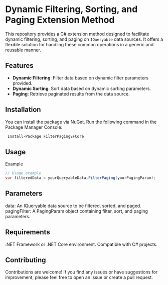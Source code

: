 # Dynamic Filtering, Sorting, and Paging Extension Method

This repository provides a C# extension method designed to facilitate dynamic filtering, sorting, and paging on `IQueryable` data sources. It offers a flexible solution for handling these common operations in a generic and reusable manner.

## Features

- **Dynamic Filtering**: Filter data based on dynamic filter parameters provided.
- **Dynamic Sorting**: Sort data based on dynamic sorting parameters.
- **Paging**: Retrieve paginated results from the data source.

## Installation

You can install the package via NuGet. Run the following command in the Package Manager Console:

```sh
 Install-Package FilterPagingEFCore
```
## Usage
Example


```csharp
// Usage example
var filteredData = yourQueryableData.FilterPaging(yourPagingParam);
```
## Parameters

data: An IQueryable<T> data source to be filtered, sorted, and paged.
pagingFilter: A PagingParam object containing filter, sort, and paging parameters.

## Requirements

.NET Framework or .NET Core environment.
Compatible with C# projects.

## Contributing

Contributions are welcome! If you find any issues or have suggestions for improvement, please feel free to open an issue or create a pull request.
